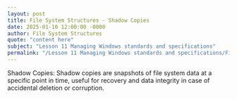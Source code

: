 ```yaml
---
layout: post
title: File System Structures - Shadow Copies
date: 2025-01-10 12:00:00 -0000
author: File System Structures
quote: "content here"
subject: "Lesson 11 Managing Windows standards and specifications"
permalink: "/Lesson 11 Managing Windows standards and specifications/File System Structures/File System Structures - Shadow Copies"
---
```


Shadow Copies: Shadow copies are snapshots of file system data at a specific point in time, useful for recovery and data integrity in case of accidental deletion or corruption.
